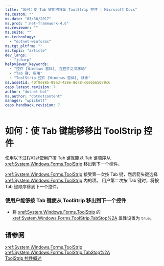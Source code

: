```yaml
---
title: "如何：使 Tab 键能够移出 ToolStrip 控件 | Microsoft Docs"
ms.custom: ""
ms.date: "03/30/2017"
ms.prod: ".net-framework-4.6"
ms.reviewer: ""
ms.suite: ""
ms.technology: 
  - "dotnet-winforms"
ms.tgt_pltfrm: ""
ms.topic: "article"
dev_langs: 
  - "jsharp"
helpviewer_keywords: 
  - "控件 [Windows 窗体], 在控件之间移动"
  - "Tab 键, 启用"
  - "ToolStrip 控件 [Windows 窗体], 移出"
ms.assetid: 40f9e88b-09a3-428e-8da8-c00bb65079c6
caps.latest.revision: 7
author: "dotnet-bot"
ms.author: "dotnetcontent"
manager: "wpickett"
caps.handback.revision: 7
---
```

# 如何：使 Tab 键能够移出 ToolStrip 控件
使用以下过程可以使用户按 Tab 键就能以 Tab 键顺序从 <xref:System.Windows.Forms.ToolStrip> 移出到下一个控件。  
  
 <xref:System.Windows.Forms.ToolStrip> 接受第一次按 Tab 键，然后箭头键选择 <xref:System.Windows.Forms.ToolStrip> 内的项。  用户第二次按 Tab 键时，将按 Tab 键顺序移到下一个控件。  
  
### 使用户能够按 Tab 键便从 ToolStrip 移出到下一个控件  
  
-   将 <xref:System.Windows.Forms.ToolStrip> 的 <xref:System.Windows.Forms.ToolStrip.TabStop%2A> 属性设置为 `true`。  
  
## 请参阅  
 <xref:System.Windows.Forms.ToolStrip>   
 <xref:System.Windows.Forms.ToolStrip.TabStop%2A>   
 [ToolStrip 控件概述](../../../../docs/framework/winforms/controls/toolstrip-control-overview-windows-forms.md)